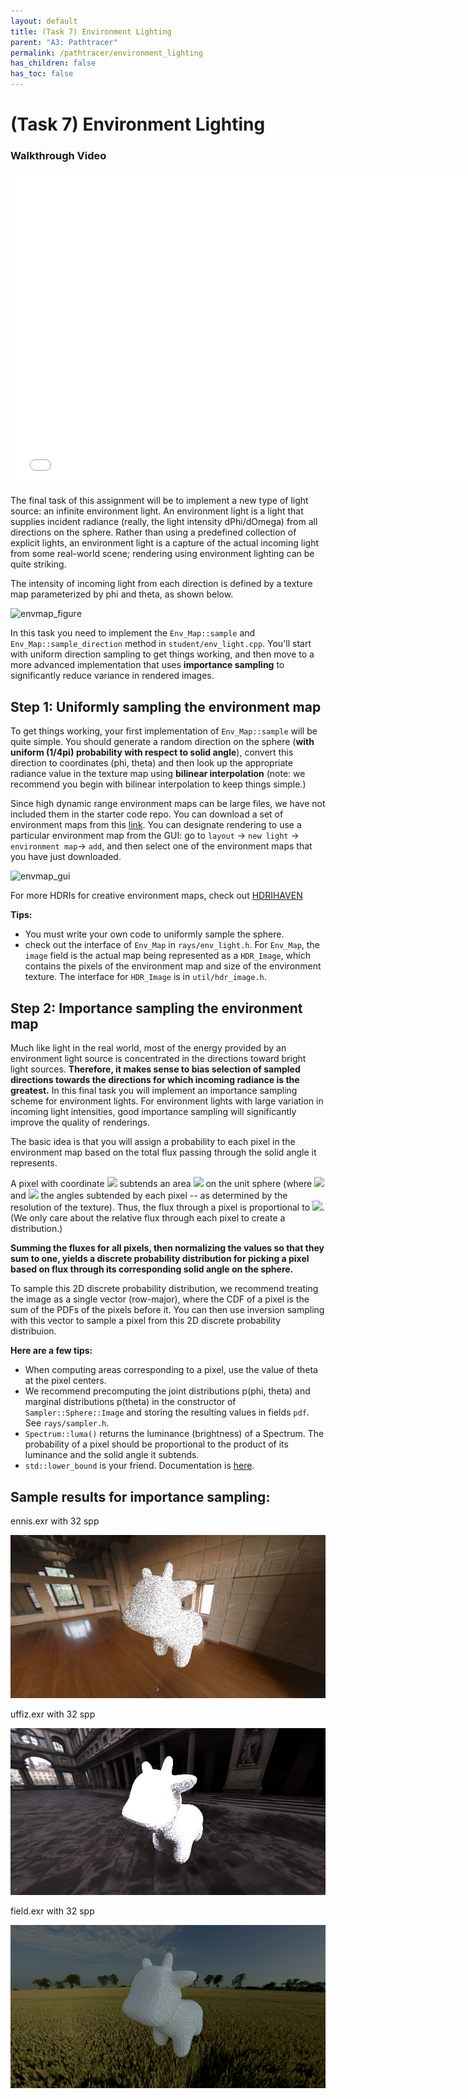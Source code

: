```yaml
---
layout: default
title: (Task 7) Environment Lighting
parent: "A3: Pathtracer"
permalink: /pathtracer/environment_lighting
has_children: false
has_toc: false
---
```


# (Task 7) Environment Lighting

### Walkthrough Video
<iframe width="750" height="500" src="Task7_EnvMap.mp4" frameborder="0" allowfullscreen></iframe>

The final task of this assignment will be to implement a new type of light source: an infinite environment light. An environment light is a light that supplies incident radiance (really, the light intensity dPhi/dOmega) from all directions on the sphere. Rather than using a predefined collection of explicit lights, an environment light is a capture of the actual incoming light from some real-world scene; rendering using environment lighting can be quite striking.

The intensity of incoming light from each direction is defined by a texture map parameterized by phi and theta, as shown below.

![envmap_figure](envmap_figure.jpg)

In this task you need to implement the `Env_Map::sample` and `Env_Map::sample_direction` method in `student/env_light.cpp`. You'll start with uniform direction sampling to get things working, and then move to a more advanced implementation that uses **importance sampling** to significantly reduce variance in rendered images.

## Step 1: Uniformly sampling the environment map
To get things working, your first implementation of `Env_Map::sample` will be quite simple. You should generate a random direction on the sphere (**with uniform (1/4pi) probability with respect to solid angle**), convert this direction to coordinates (phi, theta) and then look up the appropriate radiance value in the texture map using **bilinear interpolation** (note: we recommend you begin with bilinear interpolation to keep things simple.)


Since high dynamic range environment maps can be large files, we have not included them in the starter code repo. You can download a set of environment maps from this [link](http://15462.courses.cs.cmu.edu/fall2015content/misc/asst3_images/asst3_exr_archive.zip). You can designate rendering to use a particular environment map from the GUI: go to `layout` -> `new light` -> `environment map`-> `add`, and then select one of the environment maps that you have just downloaded.

![envmap_gui](envmap_gui.png)

For more HDRIs for creative environment maps, check out [HDRIHAVEN](https://hdrihaven.com/)


**Tips:**

* You must write your own code to uniformly sample the sphere.
* check out the interface of `Env_Map` in `rays/env_light.h`. For `Env_Map`, the `image` field is the actual map being represented as a `HDR_Image`, which contains the pixels of the environment map and size of the environment texture. The interface for `HDR_Image` is in `util/hdr_image.h`.


## Step 2: Importance sampling the environment map

Much like light in the real world, most of the energy provided by an environment light source is concentrated in the directions toward bright light sources. **Therefore, it makes sense to bias selection of sampled directions towards the directions for which incoming radiance is the greatest.** In this final task you will implement an importance sampling scheme for environment lights. For environment lights with large variation in incoming light intensities, good importance sampling will significantly improve the quality of renderings.

The basic idea is that you will assign a probability to each pixel in the environment map based on the total flux passing through the solid angle it represents.

A pixel with coordinate <img src="environment_eq1.png" width ="45"> subtends an area <img src="environment_eq2.png" width = "80"> on the unit sphere (where <img src="environment_eq3.png" width = "20"> and <img src="environment_eq4.png" width = "20"> the angles subtended by each pixel -- as determined by the resolution of the texture). Thus, the flux through a pixel is proportional to <img src="environment_eq5.png" width = "45">. (We only care about the relative flux through each pixel to create a distribution.)

**Summing the fluxes for all pixels, then normalizing the values so that they sum to one, yields a discrete probability distribution for picking a pixel based on flux through its corresponding solid angle on the sphere.**

To sample this 2D discrete probability distribution, we recommend treating the image as a single vector (row-major), where
the CDF of a pixel is the sum of the PDFs of the pixels before it. You can then use inversion sampling with this vector to sample a pixel from this 2D discrete probability distribuion.

**Here are a few tips:**

* When computing areas corresponding to a pixel, use the value of theta at the pixel centers.
* We recommend precomputing the joint distributions p(phi, theta) and marginal distributions p(theta) in the constructor of `Sampler::Sphere::Image` and storing the resulting values in fields `pdf`. See `rays/sampler.h`.
* `Spectrum::luma()` returns the luminance (brightness) of a Spectrum. The probability of a pixel should be proportional to the product of its luminance and the solid angle it subtends.
* `std::lower_bound` is your friend. Documentation is [here](https://en.cppreference.com/w/cpp/algorithm/lower_bound).


## Sample results for importance sampling:

ennis.exr with 32 spp

![ennis](new_results/ennis32importance.png)

uffiz.exr with 32 spp

![uffiz](new_results/uffiz32importance.png)

field.exr with 32 spp

![ennis](new_results/field32importance.png)
